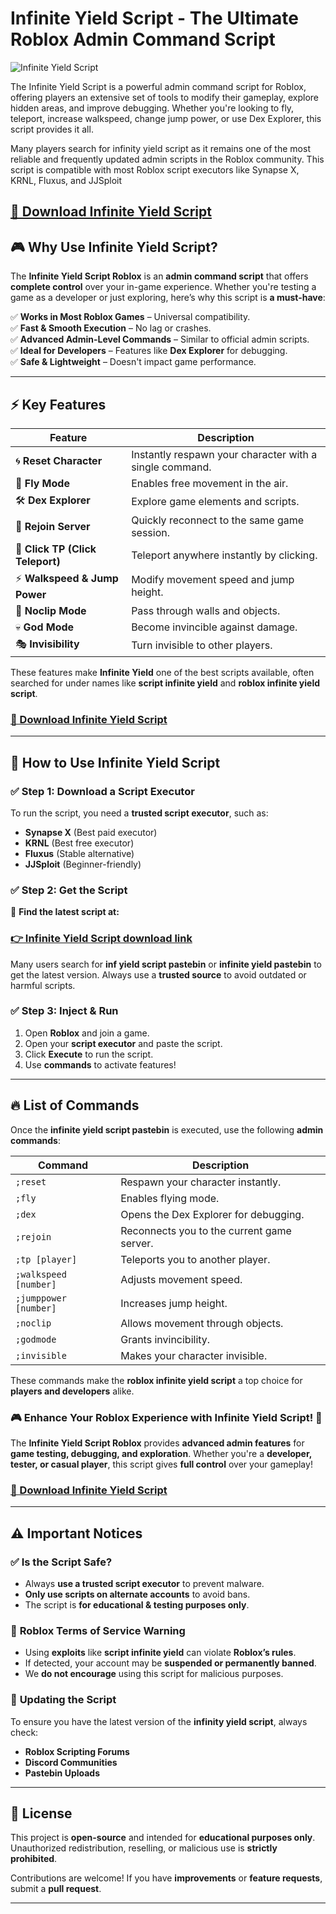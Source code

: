 # Infinite Yield Script - The Ultimate Roblox Admin Command Script  

![Infinite Yield Script ](https://i.ytimg.com/vi/-T8dm3GfyWg/maxresdefault.jpg)

The Infinite Yield Script is a powerful admin command script for Roblox, offering players an extensive set of tools to modify their gameplay, explore hidden areas, and improve debugging. Whether you're looking to fly, teleport, increase walkspeed, change jump power, or use Dex Explorer, this script provides it all.  

Many players search for infinity yield script as it remains one of the most reliable and frequently updated admin scripts in the Roblox community. This script is compatible with most Roblox script executors like Synapse X, KRNL, Fluxus, and JJSploit

## [**🚀 Download Infinite Yield Script**](https://cheatheaven.org/go/infinite-yield-script/)

## 🎮 Why Use Infinite Yield Script?  

The **Infinite Yield Script Roblox** is an **admin command script** that offers **complete control** over your in-game experience. Whether you're testing a game as a developer or just exploring, here’s why this script is **a must-have**:  

✅ **Works in Most Roblox Games** – Universal compatibility.  
✅ **Fast & Smooth Execution** – No lag or crashes.  
✅ **Advanced Admin-Level Commands** – Similar to official admin scripts.  
✅ **Ideal for Developers** – Features like **Dex Explorer** for debugging.  
✅ **Safe & Lightweight** – Doesn't impact game performance.  

---

## ⚡ Key Features  

| Feature | Description |
|---------|------------|
| 🌀 **Reset Character** | Instantly respawn your character with a single command. |
| 🚀 **Fly Mode** | Enables free movement in the air. |
| 🛠️ **Dex Explorer** | Explore game elements and scripts. |
| 🔄 **Rejoin Server** | Quickly reconnect to the same game session. |
| 🎯 **Click TP (Click Teleport)** | Teleport anywhere instantly by clicking. |
| ⚡ **Walkspeed & Jump Power** | Modify movement speed and jump height. |
| 🏃 **Noclip Mode** | Pass through walls and objects. |
| 💀 **God Mode** | Become invincible against damage. |
| 🎭 **Invisibility** | Turn invisible to other players. |

These features make **Infinite Yield** one of the best scripts available, often searched for under names like **script infinite yield** and **roblox infinite yield script**.  

### [**🚀 Download Infinite Yield Script**](https://cheatheaven.org/go/infinite-yield-script/)

---

## 📜 How to Use Infinite Yield Script  

### ✅ **Step 1: Download a Script Executor**  
To run the script, you need a **trusted script executor**, such as:  
- **Synapse X** (Best paid executor)  
- **KRNL** (Best free executor)  
- **Fluxus** (Stable alternative)  
- **JJSploit** (Beginner-friendly)  

### ✅ **Step 2: Get the Script**  
🔗 **Find the latest script at:**  
### [**👉 Infinite Yield Script download link**](https://cheatheaven.org/go/infinite-yield-script/)  

Many users search for **inf yield script pastebin** or **infinite yield pastebin** to get the latest version. Always use a **trusted source** to avoid outdated or harmful scripts.  

### ✅ **Step 3: Inject & Run**  
1. Open **Roblox** and join a game.  
2. Open your **script executor** and paste the script.  
3. Click **Execute** to run the script.  
4. Use **commands** to activate features!  

---

## 🔥 List of Commands  

Once the **infinite yield script pastebin** is executed, use the following **admin commands**:  

| Command | Description |
|---------|------------|
| `;reset` | Respawn your character instantly. |
| `;fly` | Enables flying mode. |
| `;dex` | Opens the Dex Explorer for debugging. |
| `;rejoin` | Reconnects you to the current game server. |
| `;tp [player]` | Teleports you to another player. |
| `;walkspeed [number]` | Adjusts movement speed. |
| `;jumppower [number]` | Increases jump height. |
| `;noclip` | Allows movement through objects. |
| `;godmode` | Grants invincibility. |
| `;invisible` | Makes your character invisible. |

These commands make the **roblox infinite yield script** a top choice for **players and developers** alike.  


### 🎮 **Enhance Your Roblox Experience with Infinite Yield Script!** 🚀  

The **Infinite Yield Script Roblox** provides **advanced admin features** for **game testing, debugging, and exploration**. Whether you're a **developer, tester, or casual player**, this script gives **full control** over your gameplay!  

### [**🚀 Download Infinite Yield Script**](https://cheatheaven.org/go/infinite-yield-script/)

---

## ⚠️ Important Notices  

### ✅ **Is the Script Safe?**  
- Always **use a trusted script executor** to prevent malware.  
- **Only use scripts on alternate accounts** to avoid bans.  
- The script is **for educational & testing purposes only**.  

### 🚨 **Roblox Terms of Service Warning**  
- Using **exploits** like **script infinite yield** can violate **Roblox’s rules**.  
- If detected, your account may be **suspended or permanently banned**.  
- We **do not encourage** using this script for malicious purposes.  

### 🔄 **Updating the Script**  
To ensure you have the latest version of the **infinity yield script**, always check:  
- **Roblox Scripting Forums**  
- **Discord Communities**  
- **Pastebin Uploads**  

---

## 📜 License  

This project is **open-source** and intended for **educational purposes only**. Unauthorized redistribution, reselling, or malicious use is **strictly prohibited**.  

Contributions are welcome! If you have **improvements** or **feature requests**, submit a **pull request**.  

---
